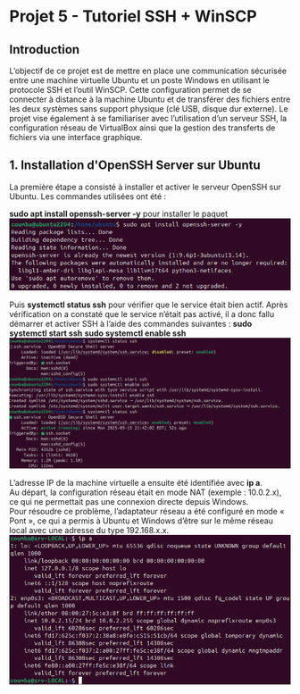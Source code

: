 # Projet 5 - Tutoriel SSH + WinSCP
## Introduction
<p>
L’objectif de ce projet est de mettre en place une communication sécurisée entre une machine virtuelle Ubuntu et un poste Windows en utilisant le protocole SSH et l’outil WinSCP.
Cette configuration permet de se connecter à distance à la machine Ubuntu et de transférer des fichiers entre les deux systèmes sans support physique (clé USB, disque dur externe). Le projet vise également à se familiariser avec l’utilisation d’un serveur SSH, la configuration réseau de VirtualBox ainsi que la gestion des transferts de fichiers via une interface graphique.
</p>

## 1. Installation d'OpenSSH Server sur Ubuntu
<p>La première étape a consisté à installer et activer le serveur OpenSSH sur Ubuntu.  
Les commandes utilisées ont été : </p>
  <p>

  **sudo apt install openssh-server -y** pour installer le paquet
   ![Installation OpenSSH](Captures/installation_OpenSSH.png)
  </p>
 
  <p>
  
  Puis **systemctl status ssh** pour vérifier que le service était bien actif. 
  Après vérification on a constaté que le service n’était pas activé, il a donc fallu démarrer et activer SSH à l’aide des commandes
suivantes :
**sudo systemctl start ssh**
**sudo systemctl enable ssh**
![Activation service](Captures/vrf_service.png)
</p>

<p>

L’adresse IP de la machine virtuelle a ensuite été identifiée avec **ip a**.  
Au départ, la configuration réseau était en mode NAT (exemple : 10.0.2.x), ce qui ne permettait pas une connexion directe depuis Windows.  
Pour résoudre ce problème, l’adaptateur réseau a été configuré en mode « Pont », ce qui a permis à Ubuntu et Windows d’être sur le même réseau local avec une adresse du type 192.168.x.x.  
![Adresse IP](Captures/IP-a.png)
</p>

